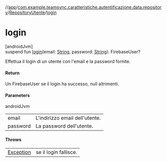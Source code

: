 //[app](../../../index.md)/[com.example.teamsync.caratteristiche.autentificazione.data.repository](../index.md)/[RepositoryUtente](index.md)/[login](login.md)

# login

[androidJvm]\
suspend fun [login](login.md)(email: [String](https://kotlinlang.org/api/latest/jvm/stdlib/kotlin/-string/index.html), password: [String](https://kotlinlang.org/api/latest/jvm/stdlib/kotlin/-string/index.html)): FirebaseUser?

Effettua il login di un utente con l'email e la password fornite.

#### Return

Un FirebaseUser se il login ha successo, null altrimenti.

#### Parameters

androidJvm

| | |
|---|---|
| email | L'indirizzo email dell'utente. |
| password | La password dell'utente. |

#### Throws

| | |
|---|---|
| [Exception](https://kotlinlang.org/api/latest/jvm/stdlib/kotlin/-exception/index.html) | se il login fallisce. |
